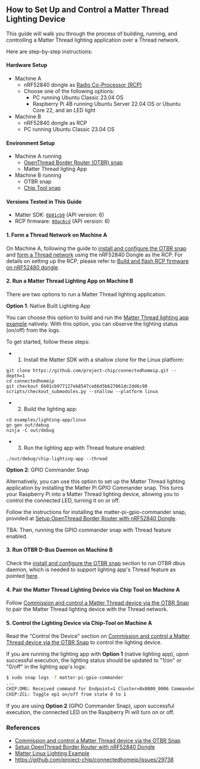 ## How to Set Up and Control a Matter Thread Lighting Device

This guide will walk you through the process of building, running, and controlling a Matter Thread lighting application over a Thread network. 

Here are step-by-step instructions:

#### Hardware Setup
- Machine A
  - nRF52840 dongle as [Radio Co-Processor (RCP)](https://openthread.io/platforms/co-processor#radio_co-processor_rcp)
  - Choose one of the following options:
    - PC running Ubuntu Classic 23.04 OS
    - Raspberry Pi 4B running Ubuntu Server 22.04 OS or Ubuntu Core 22, and an LED light
- Machine B
  - nRF52840 dongle as RCP
  - PC running Ubuntu Classic 23.04 OS
 
#### Environment Setup
- Machine A running
  - [OpenThread Border Router (OTBR) snap](https://snapcraft.io/openthread-border-router)
  - Matter Thread ligting App
- Machine B running
  - OTBR snap
  - [Chip Tool snap](https://snapcraft.io/chip-tool)

#### Versions Tested in This Guide
- Matter SDK: [`6b01cb9`](https://github.com/project-chip/connectedhomeip/commit/6b01cb977127eb8547ce66d5b627061dc2dd6c90) (API version: 6)
- RCP firmware: [`00ac6cd`](https://github.com/openthread/ot-nrf528xx/tree/00ac6cd0137a4f09288b455bf8d7aa72d74062d1) (API version: 6)

#### 1. Form a Thread Network on Machine A
On Machine A, following the guide to [install and configure the OTBR snap](https://github.com/canonical/openthread-border-router-snap/wiki/Commission-and-control-a-Matter-Thread-device-via-the-OTBR-Snap#install-and-configure-the-otbr-snap) 
and [form a Thread network](https://github.com/canonical/openthread-border-router-snap/wiki/Commission-and-control-a-Matter-Thread-device-via-the-OTBR-Snap#form-a-thread-network) 
using the nRF52840 Dongle as the RCP. For details on setting up the RCP, 
please refer to [Build and flash RCP firmware on nRF52480 dongle](https://github.com/canonical/openthread-border-router-snap/wiki/Setup-OpenThread-Border-Router-with-nRF52840-Dongle#build-and-flash-rcp-firmware-on-nrf52480-dongle).

#### 2. Run a Matter Thread Lighting App on Machine B
There are two options to run a Matter Thread lighting application. 

**Option 1**: Native Built Lighting App

You can choose this option to build and run the [Matter Thread lighting app example](https://github.com/project-chip/connectedhomeip/tree/6b01cb977127eb8547ce66d5b627061dc2dd6c90/examples/lighting-app/linux) natively. With this option, you can observe the lighting status (on/off) from the logs.

To get started, follow these steps:

- 1. Install the Matter SDK with a shallow clone for the Linux platform:
```
git clone https://github.com/project-chip/connectedhomeip.git --depth=1
cd connectedhomeip
git checkout 6b01cb977127eb8547ce66d5b627061dc2dd6c90
scripts/checkout_submodules.py --shallow --platform linux
```
- 2. Build the lighting app:
```
cd examples/lighting-app/linux
gn gen out/debug
ninja -C out/debug
```
- 3. Run the lighting app with Thread feature enabled:
```
./out/debug/chip-lighting-app --thread
```

**Option 2**: GPIO Commander Snap

Alternatively, you can use this option to set up the Matter Thread lighting application by installing the Matter Pi GPIO Commander snap. 
This turns your Raspberry Pi into a Matter Thread lighting device, allowing you to control the connected LED, turning it on or off.

Follow the instructions for installing the matter-pi-gpio-commander snap, 
provided at [Setup OpenThread Border Router with nRF52840 Dongle](https://github.com/canonical/matter-pi-gpio-commander/wiki/Setup-and-control-a-lighting-device#installation).

TBA: Then, running the GPIO commander snap with Thread feature enabled.

#### 3. Run OTBR D-Bus Daemon on Machine B
Check the [install and configure the OTBR snap](https://github.com/canonical/openthread-border-router-snap/wiki/Commission-and-control-a-Matter-Thread-device-via-the-OTBR-Snap#install-and-configure-the-otbr-snap) section
to run OTBR dbus daemon, which is needed to support lighting app's Thread feature as pointed 
[here](https://github.com/project-chip/connectedhomeip/tree/6b01cb977127eb8547ce66d5b627061dc2dd6c90/examples/lighting-app/linux#commandline-arguments).

#### 4. Pair the Matter Thread Lighting Device via Chip Tool on Machine A
Follow
[Commission and control a Matter Thread device via the OTBR Snap](https://github.com/canonical/openthread-border-router-snap/wiki/Commission-and-control-a-Matter-Thread-device-via-the-OTBR-Snap#pair-the-thread-lighting-device)
to pair the Matter Thread lighting device with the Thread network.

#### 5. Control the Lighting Device via Chip-Tool on Machine A
Read the "Control the Device" section on [Commission and control a Matter Thread device via the OTBR Snap](https://github.com/canonical/openthread-border-router-snap/wiki/Commission-and-control-a-Matter-Thread-device-via-the-OTBR-Snap#control-the-device) 
to control the lighting device.

If you are running the lighting app with **Option 1** (native lighting app), upon successful execution, the lighting status should be updated to "1/on" or "0/off" in the lighting app's logs:
```bash
$ sudo snap logs -f matter-pi-gpio-commander
...
CHIP:DMG: Received command for Endpoint=1 Cluster=0x0000_0006 Command=0x0000_0002
CHIP:ZCL: Toggle ep1 on/off from state 0 to 1
```

If you are using **Option 2** (GPIO Commander Snap), upon successful execution, the connected LED on the Raspberry Pi will turn on or off.
### References
- [Commission and control a Matter Thread device via the OTBR Snap](https://github.com/canonical/openthread-border-router-snap/wiki/Commission-and-control-a-Matter-Thread-device-via-the-OTBR-Snap)
- [Setup OpenThread Border Router with nRF52840 Dongle](https://github.com/canonical/openthread-border-router-snap/wiki/Setup-OpenThread-Border-Router-with-nRF52840-Dongle)
- [Matter Linux Lighting Example](https://github.com/project-chip/connectedhomeip/tree/6b01cb977127eb8547ce66d5b627061dc2dd6c90/examples/lighting-app/linux#chip-linux-lighting-example)
- https://github.com/project-chip/connectedhomeip/issues/29738




